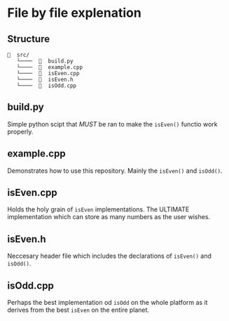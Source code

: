 # File by file explenation

## Structure
```
📂  src/
   └────  📄  build.py
   └────  📄  example.cpp
   └────  📄  isEven.cpp
   └────  📄  isEven.h
   └────  📄  isOdd.cpp
```

## build.py

Simple python scipt that *MUST* be ran to make the `isEven()` functio work properly.

## example.cpp

Demonstrates how to use this repository. Mainly the `isEven()` and `isOdd()`.

## isEven.cpp

Holds the holy grain of `isEven` implementations. The ULTIMATE implementation which can store as many numbers as the user wishes.

## isEven.h

Neccesary header file which includes the declarations of `isEven()` and `isOdd()`.

## isOdd.cpp

Perhaps the best implementation od `isOdd` on the whole platform as it derives from the best `isEven` on the entire planet.
